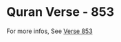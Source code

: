 # Quran Verse - 853 

For more infos, See [Verse 853](https://www.quranbookk.com/quran/search?q=853)